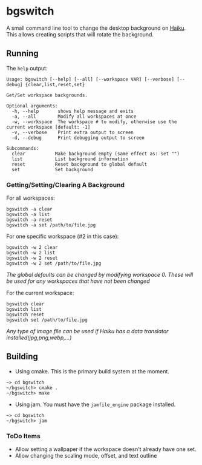 # bgswitch

A small command line tool to change the desktop background on [Haiku](https://haiku-os.org).  This allows creating scripts that will rotate the background.


## Running

The `help` output:
```
Usage: bgswitch [--help] [--all] [--workspace VAR] [--verbose] [--debug] {clear,list,reset,set}

Get/Set workspace backgrounds.

Optional arguments:
  -h, --help       shows help message and exits
  -a, --all        Modify all workspaces at once
  -w, --workspace  The workspace # to modify, otherwise use the current workspace [default: -1]
  -v, --verbose    Print extra output to screen
  -d, --debug      Print debugging output to screen

Subcommands:
  clear           Make background empty (same effect as: set "")
  list            List background information
  reset           Reset background to global default
  set             Set background
```

### Getting/Setting/Clearing A Background

For all workspaces:
```
bgswitch -a clear
bgswitch -a list
bgswitch -a reset
bgswitch -a set /path/to/file.jpg
```

For one specific workspace (#2 in this case):
```
bgswitch -w 2 clear
bgswitch -w 2 list
bgswitch -w 2 reset
bgswitch -w 2 set /path/to/file.jpg
```
*The global defaults can be changed by modifying workspace 0.  These will be used for any workspaces that have not been changed*

For the current workspace:
```
bgswitch clear
bgswitch list
bgswitch reset
bgswitch set /path/to/file.jpg
```

*Any type of image file can be used if Haiku has a data translator installed(jpg,png,webp,...)*


## Building

- Using cmake.  This is the primary build system at the moment.
```
~> cd bgswitch
~/bgswitch> cmake .
~/bgswitch> make
```

- Using jam.  You must have the `jamfile_engine` package installed.
```
~> cd bgswitch
~/bgswitch> jam
```


### ToDo Items
- Allow setting a wallpaper if the workspace doesn't already have one set.
- Allow changing the scaling mode, offset, and text outline
